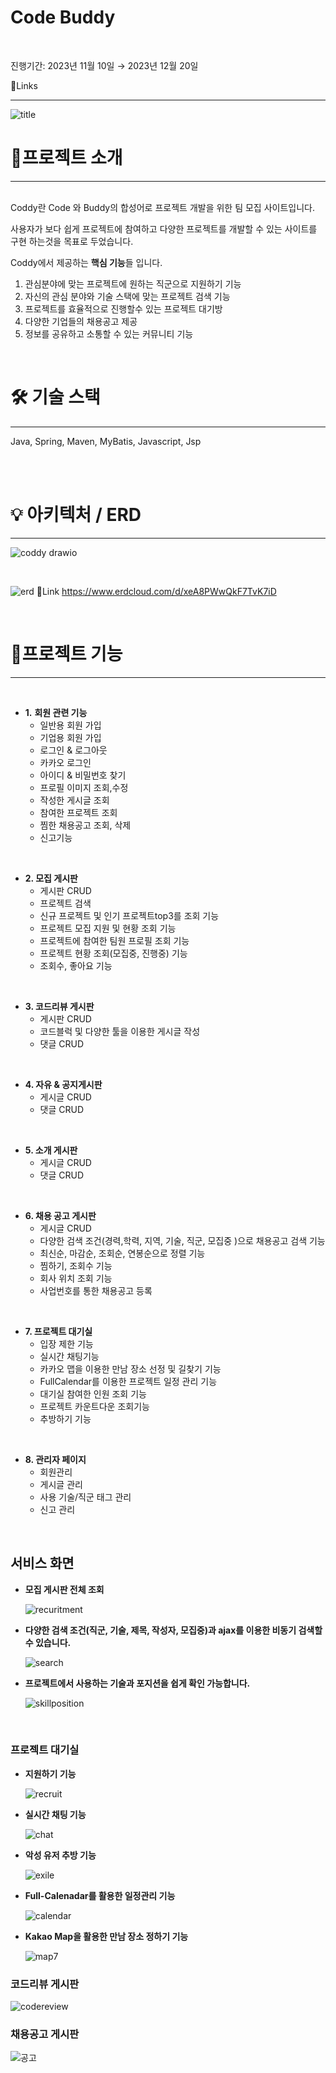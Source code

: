 # Code Buddy
<br>

진행기간: 2023년 11월 10일 → 2023년 12월 20일

🔗Links
<br>

---
![title](https://github.com/Afdddd/CodeBuddy/assets/109032883/1a3d33f8-4668-434c-93b7-07eb3005b9b4)
<br>

# 📖프로젝트 소개

---
<br>
Coddy란 Code 와 Buddy의 합성어로 프로젝트 개발을 위한 팀 모집 사이트입니다.

사용자가 보다 쉽게 프로젝트에 참여하고 다양한 프로젝트를 개발할 수 있는 사이트를 구현 하는것을 목표로 두었습니다.

Coddy에서 제공하는 **핵심 기능**들 입니다.

1. 관심분야에 맞는 프로젝트에 원하는 직군으로 지원하기 기능
2. 자신의 관심 분야와 기술 스택에 맞는 프로젝트 검색 기능
3. 프로젝트를 효율적으로 진행할수 있는 프로젝트 대기방
4. 다양한 기업들의 채용공고 제공
5. 정보를 공유하고 소통할 수 있는 커뮤니티 기능

<br>

# 🛠 기술 스택

---
Java, Spring, Maven, MyBatis, Javascript, Jsp

<br>
<br>


# 💡 아키텍처 / ERD

---

![coddy drawio](https://github.com/Afdddd/CodeBuddy/assets/109032883/419c8205-d2d4-4f2a-a2b2-1af37636d1fa)

<br>

![erd](https://github.com/Afdddd/CodeBuddy/assets/109032883/fbd6d504-1757-4cf2-8cc3-50b42d9f02a3)
🔗Link https://www.erdcloud.com/d/xeA8PWwQkF7TvK7iD


<br>

# 📜프로젝트 기능

---
<br>

- **1.** **회원 관련 기능**
    - 일반용 회원 가입
    - 기업용 회원 가입
    - 로그인 & 로그아웃
    - 카카오 로그인
    - 아이디 & 비밀번호 찾기
    - 프로필 이미지 조회,수정
    - 작성한 게시글 조회
    - 참여한 프로젝트 조회
    - 찜한 채용공고 조회, 삭제
    - 신고기능

<br>

- **2. 모집 게시판**
    - 게시판 CRUD
    - 프로젝트 검색
    - 신규 프로젝트 및 인기 프로젝트top3를 조회 기능
    - 프로젝트 모집 지원 및 현황 조회 기능
    - 프로젝트에 참여한 팀원 프로필 조회 기능
    - 프로젝트 현황 조회(모집중, 진행중) 기능
    - 조회수, 좋아요 기능

<br>

- **3. 코드리뷰 게시판**
    - 게시판 CRUD
    - 코드블럭 및 다양한 툴을 이용한 게시글 작성
    - 댓글 CRUD

<br>

- **4. 자유 & 공지게시판**
    - 게시글 CRUD
    - 댓글 CRUD

<br>

- **5. 소개 게시판**
    - 게시글 CRUD
    - 댓글 CRUD

<br>

- **6. 채용 공고 게시판**
    - 게시글 CRUD
    - 다양한 검색 조건(경력,학력, 지역, 기술, 직군, 모집중 )으로 채용공고 검색 기능
    - 최신순, 마감순, 조회순, 연봉순으로 정렬 기능
    - 찜하기, 조회수 기능
    - 회사 위치 조회 기능
    - 사업번호를 통한 채용공고 등록

<br>

- **7. 프로젝트 대기실**
    - 입장 제한 기능
    - 실시간 채팅기능
    - 카카오 맵을 이용한 만남 장소 선정 및 길찾기 기능
    - FullCalendar를 이용한 프로젝트 일정 관리 기능
    - 대기실 참여한 인원 조회 기능
    - 프로젝트 카운트다운 조회기능
    - 추방하기 기능

<br>

- **8. 관리자 페이지**
    - 회원관리
    - 게시글 관리
    - 사용 기술/직군 태그 관리
    - 신고 관리

<br>

## 서비스 화면

- **모집 게시판 전체 조회**
    
    ![recuritment](https://github.com/Afdddd/CodeBuddy/assets/109032883/3a20f66a-bed4-4138-924a-b717f592639a)

    
- **다양한 검색 조건(직군, 기술, 제목, 작성자, 모집중)과 ajax를 이용한 비동기 검색할 수 있습니다.**
    
    ![search](https://github.com/Afdddd/CodeBuddy/assets/109032883/ab805331-267f-49ec-9669-045a9d439693)

- **프로젝트에서 사용하는 기술과 포지션을 쉽게 확인 가능합니다.**
    
    ![skillposition](https://github.com/Afdddd/CodeBuddy/assets/109032883/9c6aef4b-0bad-4a3f-b583-7a8532d57d08)

    
<br>

### 프로젝트 대기실

- **지원하기 기능**
    
   ![recruit](https://github.com/Afdddd/CodeBuddy/assets/109032883/4b841228-c253-45c2-9ae1-3fb5f2356a42)

- **실시간 채팅 기능**
    
    ![chat](https://github.com/Afdddd/CodeBuddy/assets/109032883/56a70859-4178-4eab-99a7-459c015b2d30)
    
- **악성 유저 추방 기능**
    
    ![exile](https://github.com/Afdddd/CodeBuddy/assets/109032883/090750c1-9945-4c8d-b067-ed36129c9108)
    
- **Full-Calenadar를 활용한 일정관리 기능**
    
   ![calendar](https://github.com/Afdddd/CodeBuddy/assets/109032883/988e63f9-2a63-4617-aa57-67a5f223689c)
    
- **Kakao Map을 활용한 만남 장소 정하기 기능**
    
    ![map7](https://github.com/Afdddd/CodeBuddy/assets/109032883/91590482-a169-44ee-8e65-e54f6657317d)

    
### 코드리뷰 게시판
![codereview](https://github.com/Afdddd/CodeBuddy/assets/109032883/93f3d07d-2aa1-4018-ad0f-92dfad330f9b)


### 채용공고 게시판
![공고](https://github.com/Afdddd/CodeBuddy/assets/109032883/fba0ff62-8380-4b38-97a3-89bae383bdae)



